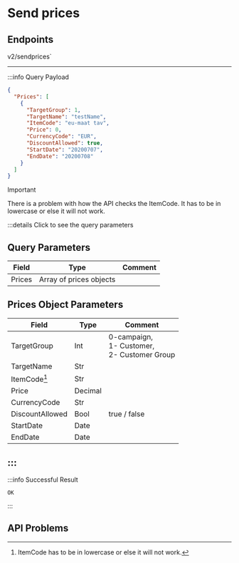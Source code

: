 # Send prices

## Endpoints

<!--@include: @/dist/md/api_url.md-->v2/sendprices`

---
:::info Query Payload
```json
{
  "Prices": [
    {
      "TargetGroup": 1,
      "TargetName": "testName",
      "ItemCode": "eu-maat tav",
      "Price": 0,
      "CurrencyCode": "EUR",
      "DiscountAllowed": true,
      "StartDate": "20200707",
      "EndDate": "20200708"
    }
  ]
}
```

>[!IMPORTANT]
>There is a problem with how the API checks the ItemCode. It has to be in lowercase or else it will not work.

:::details Click to see the query parameters

## Query Parameters

|Field|Type|Comment|
|-----|----|-------|
|Prices|Array of prices objects||

## Prices Object Parameters

|Field|Type|Comment|
|-----|----|-------|
|TargetGroup|Int|0-campaign, <br>1- Customer, <br>2- Customer Group|
|TargetName|Str||	
|ItemCode[^1]|Str||	
|Price|Decimal||
|CurrencyCode|Str||
|DiscountAllowed|Bool|true / false|
|StartDate|Date||	
|EndDate|Date||
:::
---
:::info Successful Result
```text
OK
```
:::

## API Problems
[^1]: ItemCode has to be in lowercase or else it will not work.